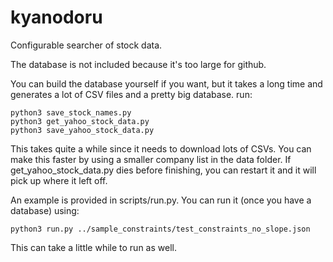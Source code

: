 # kyanodoru
Configurable searcher of stock data.

The database is not included because it's too large for github.

You can build the database yourself if you want, but it takes a long time and generates a lot of CSV files and a pretty big database.
run:
```
python3 save_stock_names.py
python3 get_yahoo_stock_data.py
python3 save_yahoo_stock_data.py
```
This takes quite a while since it needs to download lots of CSVs.  You can make this faster by using a smaller company list in the data folder.
If get_yahoo_stock_data.py dies before finishing, you can restart it and it will pick up where it left off.

An example is provided in scripts/run.py.  You can run it (once you have a database) using:
```
python3 run.py ../sample_constraints/test_constraints_no_slope.json
```
This can take a little while to run as well.